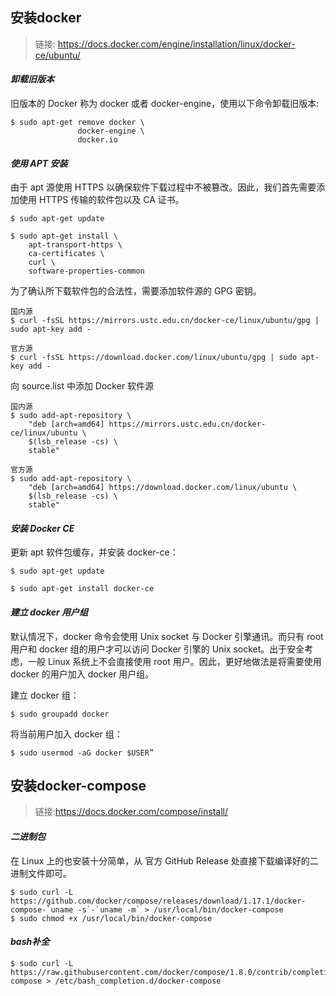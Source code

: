 ## 安装docker

>链接: https://docs.docker.com/engine/installation/linux/docker-ce/ubuntu/
#### *卸载旧版本*
旧版本的 Docker 称为 docker 或者 docker-engine，使用以下命令卸载旧版本:

```
$ sudo apt-get remove docker \
               docker-engine \
               docker.io
```

#### *使用 APT 安装*

由于 apt 源使用 HTTPS 以确保软件下载过程中不被篡改。因此，我们首先需要添加使用 HTTPS 传输的软件包以及 CA 证书。
```
$ sudo apt-get update

$ sudo apt-get install \
    apt-transport-https \
    ca-certificates \
    curl \
    software-properties-common
```
为了确认所下载软件包的合法性，需要添加软件源的 GPG 密钥。
```
国内源
$ curl -fsSL https://mirrors.ustc.edu.cn/docker-ce/linux/ubuntu/gpg | sudo apt-key add -

官方源
$ curl -fsSL https://download.docker.com/linux/ubuntu/gpg | sudo apt-key add -
```

向 source.list 中添加 Docker 软件源
```
国内源
$ sudo add-apt-repository \
    "deb [arch=amd64] https://mirrors.ustc.edu.cn/docker-ce/linux/ubuntu \
    $(lsb_release -cs) \
    stable"

官方源
$ sudo add-apt-repository \
    "deb [arch=amd64] https://download.docker.com/linux/ubuntu \
    $(lsb_release -cs) \
    stable"
```

#### *安装 Docker CE*

更新 apt 软件包缓存，并安装 docker-ce：

```
$ sudo apt-get update

$ sudo apt-get install docker-ce
```

#### *建立 docker 用户组*

默认情况下，docker 命令会使用 Unix socket 与 Docker 引擎通讯。而只有 root 用户和 docker 组的用户才可以访问 Docker 引擎的 Unix socket。出于安全考虑，一般 Linux 系统上不会直接使用 root 用户。因此，更好地做法是将需要使用 docker 的用户加入 docker 用户组。

建立 docker 组：
```
$ sudo groupadd docker
```
将当前用户加入 docker 组：
```
$ sudo usermod -aG docker $USER”
```

## 安装docker-compose

> 链接:https://docs.docker.com/compose/install/

#### *二进制包*

在 Linux 上的也安装十分简单，从 官方 GitHub Release 处直接下载编译好的二进制文件即可。
```
$ sudo curl -L https://github.com/docker/compose/releases/download/1.17.1/docker-compose-`uname -s`-`uname -m` > /usr/local/bin/docker-compose
$ sudo chmod +x /usr/local/bin/docker-compose
```

#### *bash补全*
```
$ sudo curl -L https://raw.githubusercontent.com/docker/compose/1.8.0/contrib/completion/bash/docker-compose > /etc/bash_completion.d/docker-compose
```